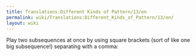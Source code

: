 ```yaml
---
title: Translations:Different Kinds of Pattern/13/en
permalink: wiki/Translations:Different_Kinds_of_Pattern/13/en/
layout: wiki
---
```


Play two subsequences at once by using square brackets (sort of like one
big subsequence!) separating with a comma:
